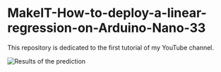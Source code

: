 # MakeIT-How-to-deploy-a-linear-regression-on-Arduino-Nano-33
This repository is dedicated to the first tutorial of my YouTube channel.

![Results of the prediction](https://github.com/BaptisteZloch/MakeIT-How-to-deploy-a-linear-regression-on-Arduino-Nano-33/blob/main/Results.png?raw=true)
